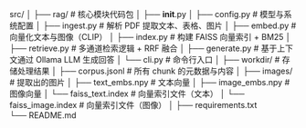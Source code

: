 src/
│
├── rag/               # 核心模块代码包
│   ├── __init__.py
│   ├── config.py                 # 模型与系统配置
│   ├── ingest.py                 # 解析 PDF 提取文本、表格、图片
│   ├── embed.py                  # 向量化文本与图像（CLIP）
│   ├── index.py                  # 构建 FAISS 向量索引 + BM25
│   ├── retrieve.py               # 多通道检索逻辑 + RRF 融合
│   ├── generate.py               # 基于上下文通过 Ollama LLM 生成回答
│   └── cli.py                    # 命令行入口
│
├── workdir/                      # 存储处理结果
│   ├── corpus.jsonl              # 所有 chunk 的元数据与内容
│   ├── images/                   # 提取出的图片
│   ├── text_embs.npy             # 文本向量
│   ├── image_embs.npy            # 图像向量
│   └── faiss_text.index          # 向量索引文件（文本）
│   └── faiss_image.index         # 向量索引文件（图像）
│
├── requirements.txt             
└── README.md                     
